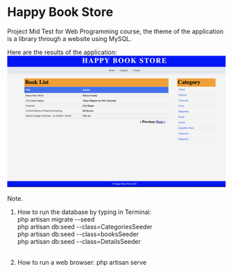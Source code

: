 # Happy Book Store
Project Mid Test for Web Programming course, the theme of the application is a library through a website using MySQL.

Here are the results of the application:
![Image of Quiz Tokoh Dunia](https://github.com/hafizelfiawedoputra/HappyBookStoreUTS/blob/main/Screen%20Shot%202021-11-30%20at%2013.03.52.png)

Note.<br>
1. How to run the database by typing in Terminal:<br>
php artisan migrate --seed <br>
php artisan db:seed --class=CategoriesSeeder <br>
php artisan db:seed --class=booksSeeder <br>
php artisan db:seed --class=DetailsSeeder <br> <br>

2. How to run a web browser: php artisan serve

